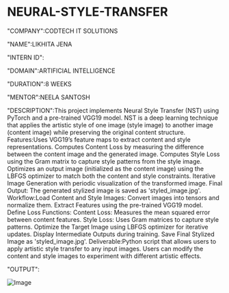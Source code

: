 # NEURAL-STYLE-TRANSFER

"COMPANY":CODTECH IT SOLUTIONS

"NAME":LIKHITA JENA

"INTERN ID":

"DOMAIN":ARTIFICIAL INTELLIGENCE

"DURATION":8 WEEKS

"MENTOR":NEELA SANTOSH

"DESCRIPTION":This project implements Neural Style Transfer (NST) using PyTorch and a pre-trained VGG19 model. NST is a deep learning technique that applies the artistic style of one image (style image) to another image (content image) while preserving the original content structure. Features:Uses VGG19’s feature maps to extract content and style representations. Computes Content Loss by measuring the difference between the content image and the generated image. Computes Style Loss using the Gram matrix to capture style patterns from the style image. Optimizes an output image (initialized as the content image) using the LBFGS optimizer to match both the content and style constraints. Iterative Image Generation with periodic visualization of the transformed image. Final Output: The generated stylized image is saved as 'styled_image.jpg'. Workflow:Load Content and Style Images: Convert images into tensors and normalize them. Extract Features using the pre-trained VGG19 model. Define Loss Functions: Content Loss: Measures the mean squared error between content features. Style Loss: Uses Gram matrices to capture style patterns. Optimize the Target Image using LBFGS optimizer for iterative updates. Display Intermediate Outputs during training. Save Final Stylized Image as 'styled_image.jpg'. Deliverable:Python script that allows users to apply artistic style transfer to any input images. Users can modify the content and style images to experiment with different artistic effects.

"OUTPUT":

![Image](https://github.com/user-attachments/assets/499f8e9c-8938-4b9b-9b33-d87b227e1233)
